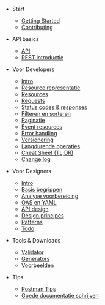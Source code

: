 <!-- docs/_sidebar.md -->

* Start
    * [Getting Started](/README)
    * [Contributing](/content/contributing.md)

* API basics
    * [API](/content/common/api.md)
    * [REST introductie](/content/common/rest.md)

* Voor Developers
    * [Intro](/content/developers/intro.md)
    * [Resource representatie](/content/developers/resource-representation.md)
    * [Resources](/content/developers/resources.md)
    * [Requests](/content/developers/request.md)
    * [Status codes & responses](/content/developers/statuscodes-response.md)
    * [Filteren en sorteren](/content/developers/filter-sort.md)
    * [Paginatie](/content/developers/paging.md)
    * [Event resources](/content/developers/event-resources.md)
    * [Error handling](/content/developers/error-handling.md)
    * [Versionering](/content/developers/versioning.md)
    * [Langdurende operaties](/content/developers/long-running.md)
    * [Cheat Sheet (TL;DR)](/content/developers/cheat-sheet.md)
    * [Change log](/content/developers/document-history.md)

* Voor Designers

    * [Intro](/content/designers/intro.md)
    * [Basis begrippen](/content/designers/basic-concepts.md)
    * [Analyse voorbereiding](/content/designers/analysis.md)
    * [OAS en YAML](/content/designers/oas-yaml.md)
    * [API design](/content/designers/design.md)
    * [Design principes](/content/designers/principles.md)
    * [Patterns](/content/designers/patterns.md)
    * [Todo](/content/designers/todo.md)

* Tools & Downloads

    * [Validator](/content/tools/validate.md)
    * [Generators](/content/tools/generators.md)
    * [Voorbeelden](/content/tools/examples.md)

* Tips

    * [Postman Tips](/content/common/postman-tips.md)
    * [Goede documentatie schrijven](/content/common/swagger-docs.md)
    <!-- * [Glossary](/_glossary.md) -->


